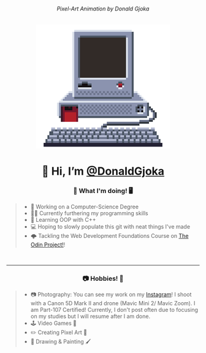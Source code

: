 <h6 align="center" >Pixel-Art Animation by Donald Gjoka</h6>
<p align="center">
<picture>
  <source media="(prefers-color-scheme: dark)" srcset="Assets/GitHubMonitor(500).webp">
  <source media="(prefers-color-scheme: light)" srcset="Assets/LightModeGitHubMonitor(500).webp">
  <img alt="Pixel-Art Animation of a Computer Booting up then shutting down." src="Assets/LightModeGitHubMonitor(500).webp">
</picture>

<h1 align="center" >👋 Hi, I’m <a href="https://donaldgjoka.github.io/">@DonaldGjoka</a> </h1>
<h3 align="center" >📓 What I'm doing! 🖥️</h3>


<!--- Horrible mix of markdown and HTML lol | Will redo at some point later. --->
> <ul >
>  <li> 🏫 Working on a Computer-Science Degree</li>
>  <li> 👨‍💻 Currently furthering my programming skills</li>
>  <li>🌱 Learning OOP with C++ </li>
>  <li>💻 Hoping to slowly populate this git with neat things I've made</li>
>  <li>🌩 Tackling the Web Development Foundations Course on <a href="https://www.TheOdinProject.com/">The Odin Project!</a>! </li>
> </ul>

<br><hr>

<h3 align="center">📷 Hobbies! 🎨</h3>

> <ul > 
> <li> 📷 Photography: You can see my work on my <a href="https://www.instagram.com/dongjoka/">Instagram</a>! I shoot with a Canon 5D Mark II and drone (Mavic Mini 2/ Mavic Zoom). I am Part-107 Certified! Currently, I don't post often due to focusing on my studies but I will resume after I am done.</li>
> <li>🕹️ Video Games 👾</li>
> <li> ✏️ Creating Pixel Art 🎨</li>
> <li> 🎨 Drawing & Painting 🖌️</li>
> </ul>



<!---


DonaldGjoka/DonaldGjoka is a ✨ special ✨ repository because its `README.md` (this file) appears on your GitHub profile.
You can click the Preview link to take a look at your changes.


https://rahuldkjain.github.io/gh-profile-readme-generator/

Visitor Counter Code:

{![Visitor Count](https://profile-counter.glitch.me/{DonaldGjoka}/count.svg)}

--->



